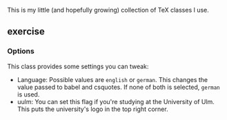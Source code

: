 This is my little (and hopefully growing) collection of TeX classes I use.

## exercise
### Options
This class provides some settings you can tweak:
- Language: Possible values are `english` or `german`. This changes the value passed to babel and csquotes. If none of both is selected, `german` is used.
- uulm: You can set this flag if you're studying at the University of Ulm. This puts the university's logo in the top right corner.
